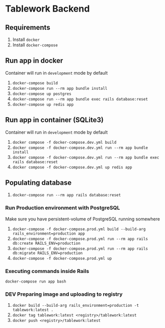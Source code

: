 # Tablework Backend

## Requirements

1. Install `docker`
2. Install `docker-compose`

## Run app in docker

Container will run in `development` mode by default

1. `docker-compose build`
2. `docker-compose run --rm app bundle install`
3. `docker-compose up postgres`
4. `docker-compose run --rm app bundle exec rails database:reset`
5. `docker-compose up redis app`

## Run app in container (SQLite3)

Container will run in `development` mode by default

1. `docker compose -f docker-compose.dev.yml build`
2. `docker compose -f docker-compose.dev.yml run --rm app bundle install`
3. `docker compose -f docker-compose.dev.yml run --rm app bundle exec rails database:reset`
4. `docker compose -f docker-compose.dev.yml up redis app`

## Populating database

1. `docker-compose run --rm app rails database:reset`

### Run Production environment with PostgreSQL

Make sure you have persistent-volume of PostgreSQL running somewhere

1. `docker-compose -f docker-compose.prod.yml build --build-arg rails_environment=production app`
2. `docker-compose -f docker-compose.prod.yml run --rm app rails db:create RAILS_ENV=production`
3. `docker-compose -f docker-compose.prod.yml run --rm app rails db:migrate RAILS_ENV=production`
4. `docker-compose -f docker-compose.prod.yml up`

### Executing commands inside Rails

`docker-compose run app bash`

### DEV Preparing image and uploading to registry

1. `docker build --build-arg rails_environment=production -t tablework:latest .`
2. `docker tag tablework:latest <registry>/tablework:latest`
3. `docker push <registry>/tablework:latest`
